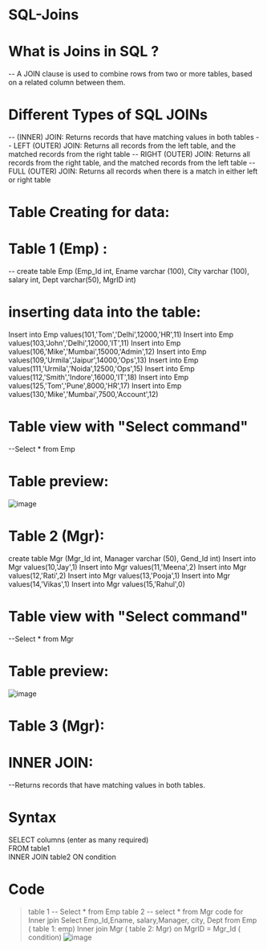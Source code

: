 # SQL-Joins
# What is Joins in SQL ?
-- A JOIN clause is used to combine rows from two or more tables, based on a related column between them.
# Different Types of SQL JOINs
-- (INNER) JOIN: Returns records that have matching values in both tables
-- LEFT (OUTER) JOIN: Returns all records from the left table, and the matched records from the right table
-- RIGHT (OUTER) JOIN: Returns all records from the right table, and the matched records from the left table
-- FULL (OUTER) JOIN: Returns all records when there is a match in either left or right table

# Table Creating for data:
# Table 1 (Emp) :
-- create table Emp (Emp_Id int, Ename varchar (100), City varchar (100), salary int, Dept varchar(50), MgrID int)
# inserting data into the table:
Insert into Emp values(101,'Tom','Delhi',12000,'HR',11)
Insert into Emp values(103,'John','Delhi',12000,'IT',11)
Insert into Emp values(106,'Mike','Mumbai',15000,'Admin',12)
Insert into Emp values(109,'Urmila','Jaipur',14000,'Ops',13)
Insert into Emp values(111,'Urmila','Noida',12500,'Ops',15)
Insert into Emp values(112,'Smith','Indore',16000,'IT',18)
Insert into Emp values(125,'Tom','Pune',8000,'HR',17)
Insert into Emp values(130,'Mike','Mumbai',7500,'Account',12)

# Table view with "Select command"
--Select * from Emp
# Table preview: 
![image](https://github.com/Animeshkumarsaini/SQL-Joins.sql/assets/143740775/d0c621fc-c2f0-4cb2-a7f6-04b989a98c97)

# Table 2 (Mgr): 

create table Mgr (Mgr_Id int, Manager varchar (50), Gend_Id int)
Insert into Mgr values(10,'Jay',1)
Insert into Mgr values(11,'Meena',2)
Insert into Mgr values(12,'Rati',2)
Insert into Mgr values(13,'Pooja',1)
Insert into Mgr values(14,'Vikas',1)
Insert into Mgr values(15,'Rahul',0)

# Table view with "Select command"
--Select * from Mgr
# Table preview: 
![image](https://github.com/Animeshkumarsaini/SQL-Joins.sql/assets/143740775/2f4a5cdc-96a6-4022-bbc1-40e364956ea0)

# Table 3 (Mgr): 

# INNER JOIN: 
--Returns records that have matching values in both tables.
# Syntax
SELECT columns (enter as many required)    
FROM table1    
INNER JOIN table2 
ON 
condition 

# Code 
> table 1 -- Select * from Emp
> table 2 -- select * from Mgr
> code for Inner jpin
Select Emp_Id,Ename, salary,Manager, city, Dept from Emp ( table 1: emp)
Inner join Mgr ( table 2: Mgr)
on
MgrID = Mgr_Id  ( condition)
![image](https://github.com/Animeshkumarsaini/SQL-Joins.sql/assets/143740775/c4728c9c-c93f-44b0-b6be-9bb841d46dbb)



 

